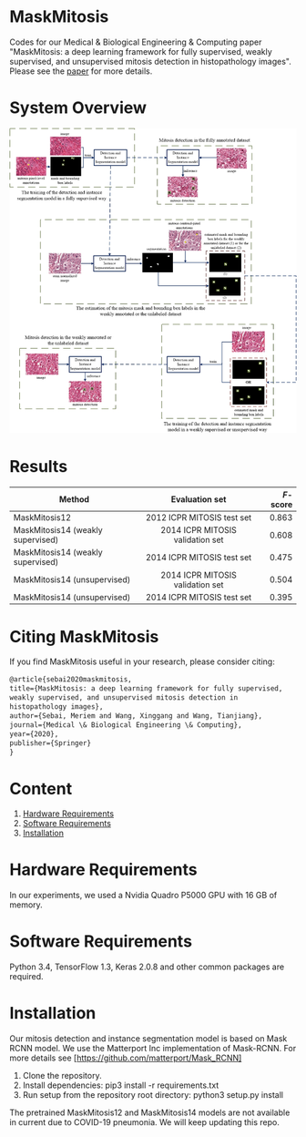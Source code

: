 # MaskMitosis
Codes for our Medical & Biological Engineering & Computing paper "MaskMitosis: a deep learning framework for fully supervised, weakly supervised, and unsupervised mitosis detection in histopathology images". Please see the [paper](https://link.springer.com/article/10.1007/s11517-020-02175-z) for more details.

# System Overview 
![GitHub Logo](/images/GA.jpg)

# Results
| Method                            | Evaluation set                   | *F*-score |
| ----------------------------------|:--------------------------------:| --------: |
| MaskMitosis12                     | 2012 ICPR MITOSIS test set       | 0.863     |
| MaskMitosis14 (weakly supervised) | 2014 ICPR MITOSIS validation set | 0.608     | 
| MaskMitosis14 (weakly supervised) | 2014 ICPR MITOSIS test set       | 0.475     | 
| MaskMitosis14 (unsupervised)      | 2014 ICPR MITOSIS validation set | 0.504     | 
| MaskMitosis14 (unsupervised)      | 2014 ICPR MITOSIS test set       | 0.395     | 

# Citing MaskMitosis
If you find MaskMitosis useful in your research, please consider citing:
```
@article{sebai2020maskmitosis,
title={MaskMitosis: a deep learning framework for fully supervised, weakly supervised, and unsupervised mitosis detection in histopathology images},
author={Sebai, Meriem and Wang, Xinggang and Wang, Tianjiang},
journal={Medical \& Biological Engineering \& Computing},
year={2020},
publisher={Springer}
}
```
# Content
1. [Hardware Requirements](#hardware-requirements)
2. [Software Requirements](#software-requirements)
3. [Installation](#installation)

# Hardware Requirements 
In our experiments, we used a Nvidia Quadro P5000 GPU with 16 GB of memory.

# Software Requirements 
Python 3.4, TensorFlow 1.3, Keras 2.0.8 and other common packages are required.

# Installation
Our mitosis detection and instance segmentation model is based on Mask RCNN model. We use the Matterport Inc implementation of Mask-RCNN. For more details see [https://github.com/matterport/Mask_RCNN]
1. Clone the repository.
2. Install dependencies: pip3 install -r requirements.txt
3. Run setup from the repository root directory: python3 setup.py install

The pretrained MaskMitosis12 and MaskMitosis14 models are not available in current due to COVID-19 pneumonia. We will keep updating this repo.

